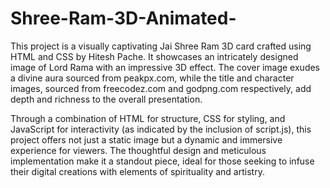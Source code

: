 # Shree-Ram-3D-Animated-
This project is a visually captivating Jai Shree Ram 3D card crafted using HTML and CSS by Hitesh Pache. It showcases an intricately designed image of Lord Rama with an impressive 3D effect. The cover image exudes a divine aura sourced from peakpx.com, while the title and character images, sourced from freecodez.com and godpng.com respectively, add depth and richness to the overall presentation.

Through a combination of HTML for structure, CSS for styling, and JavaScript for interactivity (as indicated by the inclusion of script.js), this project offers not just a static image but a dynamic and immersive experience for viewers. The thoughtful design and meticulous implementation make it a standout piece, ideal for those seeking to infuse their digital creations with elements of spirituality and artistry.
